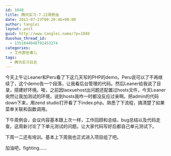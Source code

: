 ```yaml
---
id: 1048
title: 腾讯实习-7.22周例会
date: 2011-07-23T00:20:46+00:00
author: tanglei
layout: post
guid: http://www.tanglei.name/?p=1048
duoshuo_thread_id:
  - 1351844048792453274
categories:
  - 工作那些事儿
tags:
  - 腾讯实习日志
---
```

今天上午让Leaner和Peru看了下这几天写的PHP的demo。Peru说可以了不再继续了，这个demo告一个段落，让我看后台管理的代码。然后Leaner给我说了目录，搭建好环境。唉，之前因laoxuehost出问题还配置过hosts文件，今天Leaner突然让我加测试的环境，说到hosts我咋一时都没反应过来啊。把admin的代码down下来，用zend studio打开看了下index.php。熟悉了下流程，搞清楚了如果菜单关联和函数调用。

下午周例会，会议内容基本跟上次一样，工作回顾和总结，bug总结以及代码走查。这周新讨论了下单元测试的问题。让大家代码写好后都自己单元测试下。

下周一二还有培训。基本上下周我也正式进入项目组了吧。

加油吧，fighting……
